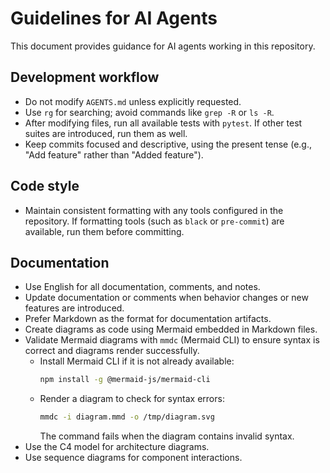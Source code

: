 # Guidelines for AI Agents

This document provides guidance for AI agents working in this repository.

## Development workflow
- Do not modify `AGENTS.md` unless explicitly requested.
- Use `rg` for searching; avoid commands like `grep -R` or `ls -R`.
- After modifying files, run all available tests with `pytest`. If other test suites are introduced, run them as well.
- Keep commits focused and descriptive, using the present tense (e.g., "Add feature" rather than "Added feature").

## Code style
- Maintain consistent formatting with any tools configured in the repository. If formatting tools (such as `black` or `pre-commit`) are available, run them before committing.
## Documentation
- Use English for all documentation, comments, and notes.
- Update documentation or comments when behavior changes or new features are introduced.
- Prefer Markdown as the format for documentation artifacts.
- Create diagrams as code using Mermaid embedded in Markdown files.
- Validate Mermaid diagrams with `mmdc` (Mermaid CLI) to ensure syntax is correct and diagrams render successfully.
  - Install Mermaid CLI if it is not already available:
    ```bash
    npm install -g @mermaid-js/mermaid-cli
    ```
  - Render a diagram to check for syntax errors:
    ```bash
    mmdc -i diagram.mmd -o /tmp/diagram.svg
    ```
    The command fails when the diagram contains invalid syntax.
- Use the C4 model for architecture diagrams.
- Use sequence diagrams for component interactions.
